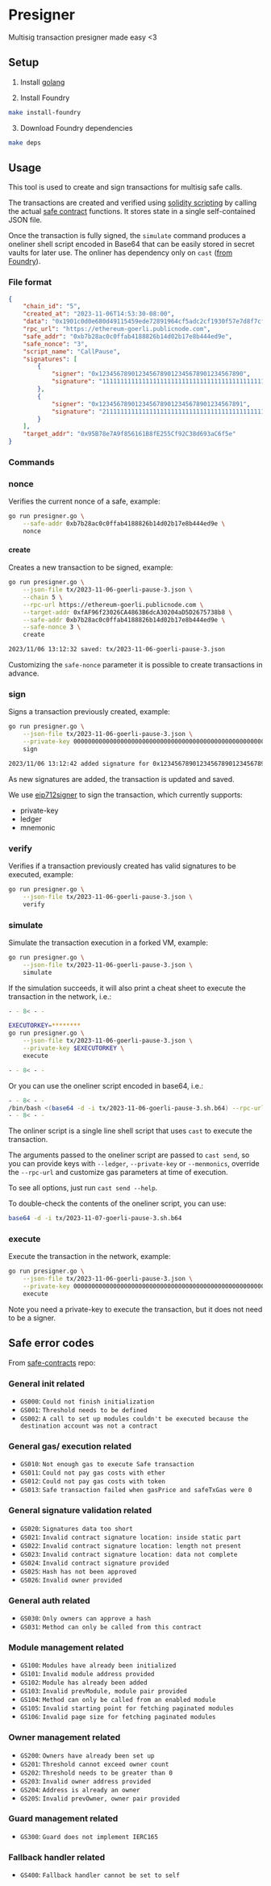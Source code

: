 # Presigner

Multisig transaction presigner made easy <3

## Setup

1. Install [golang](https://golang.org/doc/install)

1. Install Foundry
```bash
make install-foundry
```

3. Download Foundry dependencies
```bash
make deps
```

## Usage

This tool is used to create and sign transactions for multisig safe calls.

The transactions are created and verified using [solidity scripting](https://book.getfoundry.sh/tutorials/solidity-scripting) by calling
the actual [safe contract](https://github.com/safe-global/safe-contracts/tree/main/contracts) functions.
It stores state in a single self-contained JSON file.

Once the transaction is fully signed, the `simulate` command produces a oneliner
shell script encoded in Base64 that can be easily stored in secret vaults for later use.
The onliner has dependency only on `cast` ([from Foundry](https://book.getfoundry.sh/reference/cast/cast-send)).

### File format

```json
{
    "chain_id": "5",
    "created_at": "2023-11-06T14:53:30-08:00",
    "data": "0x1901c0d0e680d49115459ede72891964cf5adc2cf1930f57e7d8f7cf2408ed63d6ad81b0007322861e475d3f147da54ca8278d8f2850deaf5c736817f679a65332fc",
    "rpc_url": "https://ethereum-goerli.publicnode.com",
    "safe_addr": "0xb7b28ac0c0ffab4188826b14d02b17e8b444ed9e",
    "safe_nonce": "3",
    "script_name": "CallPause",
    "signatures": [
        {
            "signer": "0x1234567890123456789012345678901234567890",
            "signature": "1111111111111111111111111111111111111111111111111111111111111111111111111111111111111111111111111111111111111111111111111111111111"
        },
        {
            "signer": "0x1234567890123456789012345678901234567891",
            "signature": "2111111111111111111111111111111111111111111111111111111111111111111111111111111111111111111111111111111111111111111111111111111111"
        }
    ],
    "target_addr": "0x95B78e7A9f856161B8fE255Cf92C38d693aC6f5e"
}
```

### Commands

### nonce

Verifies the current nonce of a safe, example:

```bash
go run presigner.go \
    --safe-addr 0xb7b28ac0c0ffab4188826b14d02b17e8b444ed9e \
    nonce
```

#### create

Creates a new transaction to be signed, example:

```bash
go run presigner.go \
    --json-file tx/2023-11-06-goerli-pause-3.json \
    --chain 5 \
    --rpc-url https://ethereum-goerli.publicnode.com \
    --target-addr 0xfAF96f23026CA4863B6dcA30204aD5D2675738b8 \
    --safe-addr 0xb7b28ac0c0ffab4188826b14d02b17e8b444ed9e \
    --safe-nonce 3 \
    create

2023/11/06 13:12:32 saved: tx/2023-11-06-goerli-pause-3.json
```

Customizing the `safe-nonce` parameter it is possible to create transactions in advance.

### sign

Signs a transaction previously created, example:

```bash
go run presigner.go \
    --json-file tx/2023-11-06-goerli-pause-3.json \
    --private-key 0000000000000000000000000000000000000000000000000000000000000000 \
    sign

2023/11/06 13:12:42 added signature for 0x1234567890123456789012345678901234567890
```

As new signatures are added, the transaction is updated and saved.

We use [eip712signer](https://github.com/base-org/eip712signer) to sign the transaction, which currently supports:
* private-key
* ledger
* mnemonic

### verify

Verifies if a transaction previously created has valid signatures to be executed, example:

```bash
go run presigner.go \
    --json-file tx/2023-11-06-goerli-pause-3.json \
    verify
```

### simulate

Simulate the transaction execution in a forked VM, example:

```bash
go run presigner.go \
    --json-file tx/2023-11-06-goerli-pause-3.json \
    simulate
```

If the simulation succeeds, it will also print a cheat sheet to execute the transaction in the network, i.e.:

```bash
- - 8< - -

EXECUTORKEY=********
go run presigner.go \
    --json-file tx/2023-11-06-goerli-pause-3.json \
    --private-key $EXECUTORKEY \
    execute

- - 8< - -
```

Or you can use the oneliner script encoded in base64, i.e.:

```bash
- - 8< - -
/bin/bash <(base64 -d -i tx/2023-11-06-goerli-pause-3.sh.b64) --rpc-url https://ethereum-goerli.publicnode.com
- - 8< - -
```

The onliner script is a single line shell script that uses `cast` to execute the transaction.

The arguments passed to the oneliner script are passed to `cast send`,
so you can provide keys with `--ledger`, `--private-key` or `--menmonics`,
override the `--rpc-url`
and customize gas parameters at time of execution.

To see all options, just run `cast send --help`.

To double-check the contents of the oneliner script, you can use:
```bash
base64 -d -i tx/2023-11-07-goerli-pause-3.sh.b64
```

### execute

Execute the transaction in the network, example:

```bash
go run presigner.go \
    --json-file tx/2023-11-06-goerli-pause-3.json \
    --private-key 0000000000000000000000000000000000000000000000000000000000000000 \
    execute
```

Note you need a private-key to execute the transaction, but it does not need to be a signer.


## Safe error codes

From [safe-contracts](https://github.com/safe-global/safe-contracts/blob/main/docs/error_codes.md) repo:

### General init related
- `GS000`: `Could not finish initialization`
- `GS001`: `Threshold needs to be defined`
- `GS002`: `A call to set up modules couldn't be executed because the destination account was not a contract`

### General gas/ execution related
- `GS010`: `Not enough gas to execute Safe transaction`
- `GS011`: `Could not pay gas costs with ether`
- `GS012`: `Could not pay gas costs with token`
- `GS013`: `Safe transaction failed when gasPrice and safeTxGas were 0`

### General signature validation related
- `GS020`: `Signatures data too short`
- `GS021`: `Invalid contract signature location: inside static part`
- `GS022`: `Invalid contract signature location: length not present`
- `GS023`: `Invalid contract signature location: data not complete`
- `GS024`: `Invalid contract signature provided`
- `GS025`: `Hash has not been approved`
- `GS026`: `Invalid owner provided`

### General auth related
- `GS030`: `Only owners can approve a hash`
- `GS031`: `Method can only be called from this contract`

### Module management related
- `GS100`: `Modules have already been initialized`
- `GS101`: `Invalid module address provided`
- `GS102`: `Module has already been added`
- `GS103`: `Invalid prevModule, module pair provided`
- `GS104`: `Method can only be called from an enabled module`
- `GS105`: `Invalid starting point for fetching paginated modules`
- `GS106`: `Invalid page size for fetching paginated modules`

### Owner management related
- `GS200`: `Owners have already been set up`
- `GS201`: `Threshold cannot exceed owner count`
- `GS202`: `Threshold needs to be greater than 0`
- `GS203`: `Invalid owner address provided`
- `GS204`: `Address is already an owner`
- `GS205`: `Invalid prevOwner, owner pair provided`

### Guard management related
- `GS300`: `Guard does not implement IERC165`

### Fallback handler related
- `GS400`: `Fallback handler cannot be set to self`